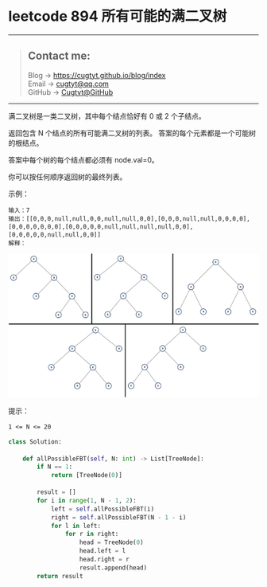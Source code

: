 # leetcode 894 所有可能的满二叉树

---
> ## Contact me:
> Blog -> <https://cugtyt.github.io/blog/index>  
> Email -> <cugtyt@qq.com>  
> GitHub -> [Cugtyt@GitHub](https://github.com/Cugtyt)

---

满二叉树是一类二叉树，其中每个结点恰好有 0 或 2 个子结点。

返回包含 N 个结点的所有可能满二叉树的列表。 答案的每个元素都是一个可能树的根结点。

答案中每个树的每个结点都必须有 node.val=0。

你可以按任何顺序返回树的最终列表。

示例：
```
输入：7
输出：[[0,0,0,null,null,0,0,null,null,0,0],[0,0,0,null,null,0,0,0,0],[0,0,0,0,0,0,0],[0,0,0,0,0,null,null,null,null,0,0],[0,0,0,0,0,null,null,0,0]]
解释：
```
![](R/fivetrees.png)
 
提示：
```
1 <= N <= 20
```

``` python
class Solution:

    def allPossibleFBT(self, N: int) -> List[TreeNode]:
        if N == 1:
            return [TreeNode(0)]
        
        result = []
        for i in range(1, N - 1, 2):
            left = self.allPossibleFBT(i)
            right = self.allPossibleFBT(N - 1 - i)
            for l in left:
                for r in right:
                    head = TreeNode(0)
                    head.left = l
                    head.right = r
                    result.append(head)
        return result
```